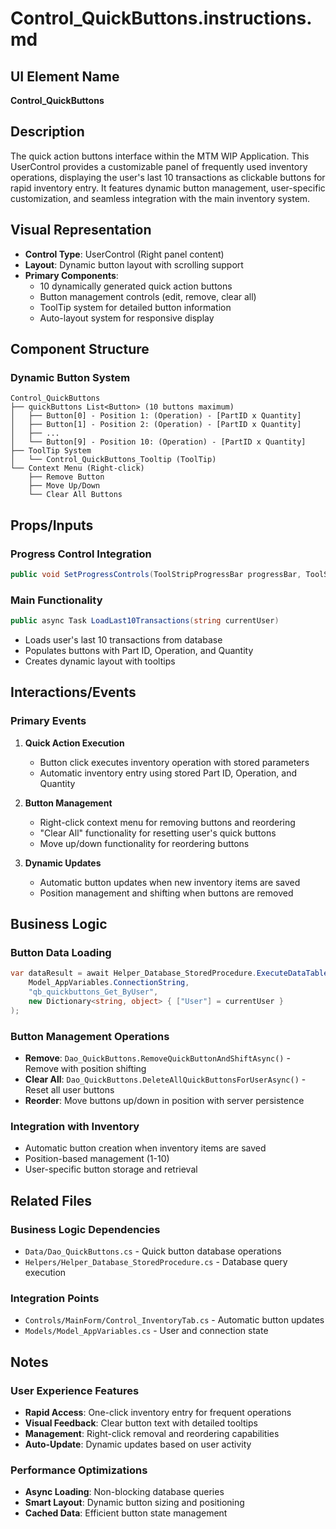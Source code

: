 # Control_QuickButtons.instructions.md

## UI Element Name
**Control_QuickButtons**

## Description
The quick action buttons interface within the MTM WIP Application. This UserControl provides a customizable panel of frequently used inventory operations, displaying the user's last 10 transactions as clickable buttons for rapid inventory entry. It features dynamic button management, user-specific customization, and seamless integration with the main inventory system.

## Visual Representation
- **Control Type**: UserControl (Right panel content)
- **Layout**: Dynamic button layout with scrolling support
- **Primary Components**:
  - 10 dynamically generated quick action buttons
  - Button management controls (edit, remove, clear all)
  - ToolTip system for detailed button information
  - Auto-layout system for responsive display

## Component Structure

### **Dynamic Button System**
```
Control_QuickButtons
├── quickButtons List<Button> (10 buttons maximum)
│   ├── Button[0] - Position 1: (Operation) - [PartID x Quantity]
│   ├── Button[1] - Position 2: (Operation) - [PartID x Quantity]
│   ├── ...
│   └── Button[9] - Position 10: (Operation) - [PartID x Quantity]
├── ToolTip System
│   └── Control_QuickButtons_Tooltip (ToolTip)
└── Context Menu (Right-click)
    ├── Remove Button
    ├── Move Up/Down
    └── Clear All Buttons
```

## Props/Inputs

### **Progress Control Integration**
```csharp
public void SetProgressControls(ToolStripProgressBar progressBar, ToolStripStatusLabel statusLabel)
```

### **Main Functionality**
```csharp
public async Task LoadLast10Transactions(string currentUser)
```
- Loads user's last 10 transactions from database
- Populates buttons with Part ID, Operation, and Quantity
- Creates dynamic layout with tooltips

## Interactions/Events

### **Primary Events**
1. **Quick Action Execution**
   - Button click executes inventory operation with stored parameters
   - Automatic inventory entry using stored Part ID, Operation, and Quantity

2. **Button Management**
   - Right-click context menu for removing buttons and reordering
   - "Clear All" functionality for resetting user's quick buttons
   - Move up/down functionality for reordering buttons

3. **Dynamic Updates**
   - Automatic button updates when new inventory items are saved
   - Position management and shifting when buttons are removed

## Business Logic

### **Button Data Loading**
```csharp
var dataResult = await Helper_Database_StoredProcedure.ExecuteDataTableWithStatus(
    Model_AppVariables.ConnectionString,
    "qb_quickbuttons_Get_ByUser",
    new Dictionary<string, object> { ["User"] = currentUser }
);
```

### **Button Management Operations**
- **Remove**: `Dao_QuickButtons.RemoveQuickButtonAndShiftAsync()` - Remove with position shifting
- **Clear All**: `Dao_QuickButtons.DeleteAllQuickButtonsForUserAsync()` - Reset all user buttons
- **Reorder**: Move buttons up/down in position with server persistence

### **Integration with Inventory**
- Automatic button creation when inventory items are saved
- Position-based management (1-10)
- User-specific button storage and retrieval

## Related Files

### **Business Logic Dependencies**
- `Data/Dao_QuickButtons.cs` - Quick button database operations
- `Helpers/Helper_Database_StoredProcedure.cs` - Database query execution

### **Integration Points**
- `Controls/MainForm/Control_InventoryTab.cs` - Automatic button updates
- `Models/Model_AppVariables.cs` - User and connection state

## Notes

### **User Experience Features**
- **Rapid Access**: One-click inventory entry for frequent operations
- **Visual Feedback**: Clear button text with detailed tooltips
- **Management**: Right-click removal and reordering capabilities
- **Auto-Update**: Dynamic updates based on user activity

### **Performance Optimizations**
- **Async Loading**: Non-blocking database queries
- **Smart Layout**: Dynamic button sizing and positioning
- **Cached Data**: Efficient button state management
